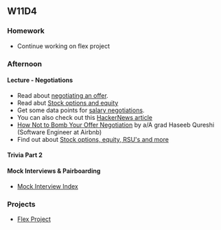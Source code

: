 ## W11D4
### Homework
* Continue working on flex project

### Afternoon

#### Lecture - Negotiations

* Read about [negotiating an offer](https://github.com/appacademy/sf-job-search-curriculum/blob/master/soft-skills/negotiating/email-negotiations.md).
* Read abut [Stock options and equity](https://github.com/appacademy/sf-job-search-curriculum/blob/master/soft-skills/negotiating/equity.md)
* Get some data points for [salary negotiations](https://github.com/appacademy/sf-job-search-curriculum/blob/master/soft-skills/negotiating/salary-data.md).
* You can also check out this [HackerNews article][hn-negotiation-article]
* [How Not to Bomb Your Offer Negotiation](http://haseebq.com/how-not-to-bomb-your-offer-negotiation/) by a/A grad Haseeb Qureshi (Software Engineer at Airbnb)
* Find out about [Stock options, equity, RSU's and more](https://www.investopedia.com/articles/personal-finance/041515/equity-vs-salary-what-you-need-know.asp)

[hackreactor-article]: http://venturebeat.com/2013/08/28/the-developers-guide-to-interviewing/
[offer-negotiation]: soft-skills/negotiating/email-negotiations.md
[salary-data]: soft-skills/negotiating/salary-data.md
[hn-negotiation-article]: https://news.ycombinator.com/item?id=3289750


#### Trivia Part 2

#### Mock Interviews & Pairboarding
* [Mock Interview Index][pair-boarding-index]


### Projects
* [Flex Project][flex-project]

<!-- LINKS -->
<!-- Job Search Projects -->
[flex-project]: ../projects/flex-project/flex-project.md

<!-- Internal Resources -->
[pair-boarding-index]: https://github.com/appacademy/sf-job-search-curriculum/blob/master/technical-skills/whiteboarding/index.md#d3
